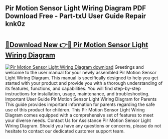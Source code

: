 ## Pir Motion Sensor Light Wiring Diagram PDF Download Free - Part-txU User Guide Repair knk0z

# <h2><a href="http://dfseval.blite.top/?on=Pir+Motion+Sensor+Light+Wiring+Diagram">🔗Download New 👉🔴 Pir Motion Sensor Light Wiring Diagram</a></h2>

[![Pir Motion Sensor Light Wiring Diagram download](https://i.imgur.com/lujVjoI.png)](http://dfseval.blite.top/?on=Pir+Motion+Sensor+Light+Wiring+Diagram)
Greetings and welcome to the user manual for your newly assembled Pir Motion Sensor Light Wiring Diagram. This manual is specifically designed to help you get started with your product and provide you with a thorough understanding of its features, functions, and capabilities. You will find step-by-step instructions for installation, usage, maintenance, and troubleshooting. Important User Guide Pir Motion Sensor Light Wiring Diagram for Parents This guide provides important information for parents regarding the safe use of this product for children. This Pir Motion Sensor Light Wiring Diagram comes equipped with a comprehensive set of features to meet your diverse needs. Contact Us for Assistance Pir Motion Sensor Light Wiring Diagram. Should you have any questions or concerns, please do not hesitate to contact our dedicated customer support team.
